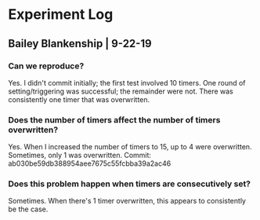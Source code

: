 # Experiment Log
## Bailey Blankenship | 9-22-19

### Can we reproduce?
Yes. I didn't commit initially; the first test involved 10 timers.
One round of setting/triggering was successful; the remainder were not.
There was consistently one timer that was overwritten.

### Does the number of timers affect the number of timers overwritten?
Yes. When I increased the number of timers to 15, up to 4 were overwritten.
Sometimes, only 1 was overwritten.
Commit: ab030be59db388954aee7675c55fcbba39a2ac46

### Does this problem happen when timers are consecutively set?
Sometimes. When there's 1 timer overwritten, this appears to consistently be
the case.

